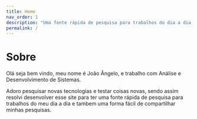 ```yaml
---
title: Home
nav_order: 1
description: "Uma fonte rápida de pesquisa para trabalhos do dia a dia."
permalink: /
---
```


# Sobre

Olá seja bem vindo, meu nome é João Ângelo, e trabalho com Análise e Desenvolvimento de Sistemas.

Adoro pesquisar novas tecnologias e testar coisas novas, sendo assim resolvi desenvolver esse site para ter uma fonte rápida de pesquisa para trabalhos do meu dia a dia e tambem uma forma fácil de compartilhar minhas pesquisas.